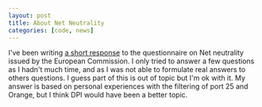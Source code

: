 ```yaml
---
layout: post
title: About Net Neutrality
categories: [code, news]
---
```


I've been writing [a short response](/assets/net_neutrality.pdf) to
the questionnaire on Net neutrality issued by the European
Commission. I only tried to answer a few questions as I hadn't much
time, and as I was not able to formulate real answers to others
questions. I guess part of this is out of topic but I'm ok with it. My
answer is based on personal experiences with the filtering of port 25
and Orange, but I think DPI would have been a better topic.
